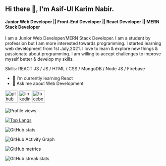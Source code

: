 ## Hi there 👋, I'm Asif-Ul Karim Nabir.
#### Junior Web Developer || Front-End Developer || React Developer || MERN Stack Developer
I am a Junior Web Developer/MERN Stack Developer. I am a student by profession but I am more interested towards programming. I started learning web development from 1st July,2021.
I love to learn & explore new things & passionate about programming. I am willing to accept challenges to improve myself better & develop my skills.

Skills: REACT JS / JS / HTML / CSS / MongoDB / Node JS / Firebase

- 🌱 I’m currently learning React 
- 💬 Ask me about Web Development 


[<img src='https://cdn.jsdelivr.net/npm/simple-icons@3.0.1/icons/github.svg' alt='github' height='40'>](https://github.com/Asif-Ul-Karim-Nabir33)  [<img src='https://cdn.jsdelivr.net/npm/simple-icons@3.0.1/icons/linkedin.svg' alt='linkedin' height='40'>](https://www.linkedin.com/in/asif-ul-karim-nabir-53026b227//)  [<img src='https://cdn.jsdelivr.net/npm/simple-icons@3.0.1/icons/facebook.svg' alt='facebook' height='40'>](https://www.facebook.com/asifulkarim.nabir)  

![Profile views](https://gpvc.arturio.dev/Asif-Ul-Karim-Nabir33)

[![Top Langs](https://github-readme-stats.vercel.app/api/top-langs/?username=Asif-Ul-Karim-Nabir33)](https://github.com/anuraghazra/github-readme-stats)

![GitHub stats](https://github-readme-stats.vercel.app/api?username=Asif-Ul-Karim-Nabir33&show_icons=true&count_private=true)  

![GitHub Activity Graph](https://activity-graph.herokuapp.com/graph?username=Asif-Ul-Karim-Nabir33)  

![GitHub metrics](https://metrics.lecoq.io/Asif-Ul-Karim-Nabir33)  

![GitHub streak stats](https://github-readme-streak-stats.herokuapp.com/?user=Asif-Ul-Karim-Nabir33)    
